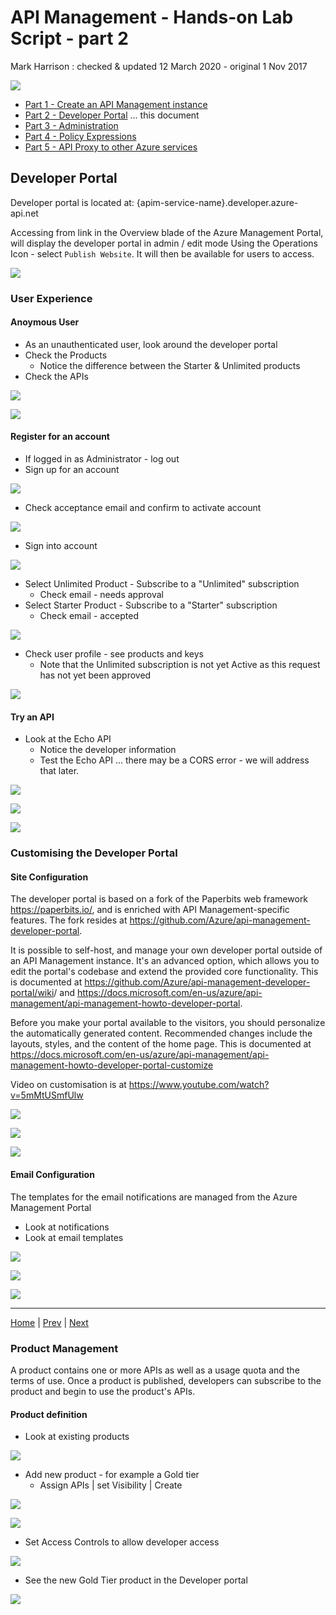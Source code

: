 # API Management - Hands-on Lab Script - part 2

Mark Harrison : checked & updated 12 March 2020 - original 1 Nov 2017

![](../Images/APIM.png)

- [Part 1 - Create an API Management instance](apimanagement-1.md)
- [Part 2 - Developer Portal](apimanagement-2.md) ... this document
- [Part 3 - Administration](apimanagement-3.md)
- [Part 4 - Policy Expressions](apimanagement-4.md)
- [Part 5 - API Proxy to other Azure services](apimanagement-5.md)

## Developer Portal

Developer portal is located at: {apim-service-name}.developer.azure-api.net

Accessing from link in the Overview blade of the Azure Management Portal, will display the developer portal in admin / edit mode
Using the Operations Icon - select `Publish Website`.  It will then be available for users to access.

![](../Images/APIMDeveloperPortal.png)

### User Experience

#### Anoymous User

- As an unauthenticated user, look around the developer portal
- Check the Products
  - Notice the difference between the Starter & Unlimited products
- Check the APIs

![](../Images/APIMDevPortalProducts.png)

![](../Images/APIMDevPortalAPIs.png)

#### Register for an account

- If logged in as Administrator - log out
- Sign up for an account

![](../Images/APIMDevSignup.png)

- Check acceptance email and confirm to activate account

![](../Images/APIMDevSignupEmail.png)

- Sign into account

![](../Images/APIMDevSignin.png)

- Select Unlimited Product - Subscribe to a "Unlimited" subscription
  - Check email - needs approval
- Select Starter Product - Subscribe to a "Starter" subscription
  - Check email - accepted

![](../Images/APIMDevSubscribe.png)

- Check user profile - see products and keys
  - Note that the Unlimited subscription is not yet Active as this request has not yet been approved

![](../Images/APIMDevSubscribe2.png)

#### Try an API

- Look at the Echo API
  - Notice the developer information
  - Test the Echo API ... there may be a CORS error - we will address that later.

![](../Images/APIMDevTryAPI.png)

![](../Images/APIMDevTryAPI2.png)

![](../Images/APIMDevTryAPI3.png)

### Customising the Developer Portal

#### Site Configuration

The developer portal is based on a fork of the Paperbits web framework <https://paperbits.io/>, and is enriched with API Management-specific features.  The fork resides at <https://github.com/Azure/api-management-developer-portal>.

It is possible to self-host, and manage your own developer portal outside of an API Management instance. It's an advanced option, which allows you to edit the portal's codebase and extend the provided core functionality. This is documented at <https://github.com/Azure/api-management-developer-portal/wiki>/ and <https://docs.microsoft.com/en-us/azure/api-management/api-management-howto-developer-portal>.

Before you make your portal available to the visitors, you should personalize the automatically generated content. Recommended changes include the layouts, styles, and the content of the home page. This is documented at <https://docs.microsoft.com/en-us/azure/api-management/api-management-howto-developer-portal-customize>

Video on customisation is at <https://www.youtube.com/watch?v=5mMtUSmfUlw>

![](../Images/APIMDevConfig.png)

![](../Images/APIDevConfig2.png)

![](../Images/APIMDevStyles.png)

#### Email Configuration

The templates for the email notifications are managed from the Azure Management Portal

- Look at notifications
- Look at email templates

![](../Images/APIMNotifications.png)

![](../Images/APIMNotificationTemplates.png)

![](../Images/APIMNotificationEdit.png)

---
[Home](apimanagement-0.md) | [Prev](apimanagement-1.md) | [Next](apimanagement-3.md)

### Product Management

A product contains one or more APIs as well as a usage quota and the terms of use. Once a product is published, developers can subscribe to the product and begin to use the product's APIs.

#### Product definition

- Look at existing products

![](../Images/APIMProducts.png)

- Add new product - for example a Gold tier
  - Assign APIs | set Visibility | Create

![](../Images/APIMAddProduct.png)

![](../Images/APIMAddProduct2.png)

- Set Access Controls to allow developer access

![](../Images/APIMAddProductsAccess.png)

- See the new Gold Tier product in the Developer portal

![](../Images/APIMAddProductsDevPortal.png)
